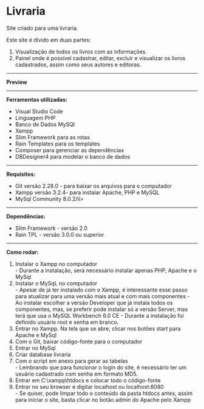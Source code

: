 # Livraria
  
Site criado para uma livraria.

<p>
  Este site é divido em duas partes:
  
  <ol>
    <li>
      Visualização de todos os livros com as informações. 
    </li>
    <li>
      Painel onde é possível cadastrar, editar, excluir e visualizar os livros cadastrados, assim como seus autores e editoras.
    </li>
  </ol>
  
</p>

<hr/>

<p>

<b>Preview</b></br>
<img src = "" />

</p>



<hr/>
<p>
<b>Ferramentas utilizadas:</b>
<br/>
<ul>
  <li>Visual Studio Code</li>
  <li>Linguagem PHP </li>
  <li>Banco de Dados MySQl</li>
  <li>Xampp</li>	
  <li>Slim Framework para as rotas</li>
  <li>Rain Templates para os templates</li>
  <li>Composer para gerenciar as dependências</li>
  <li>DBDesigner4 para modelar o banco de dados</li>
</ul>

</p>

<hr/>

<p>
<b>Requisitos:</b>
<br/>  
<ul>
  <li>Git versão 2.28.0 - para baixar os arquivos para o computador</li>
  <li>Xampp versão 3.2.4- para instalar Apache, PHP e MySQL</li>
  <li>MySql Community 8.0.2/li>
  
</ul>
</p>

<hr/>

<p>
<b>Dependências:</b>
<br/>  
<ul>
  <li>Slim Framework - versão 2.0</li>
  <li>Rain TPL - versão 3.0.0 ou superior</li>  
</ul>
</p>

<hr/>

<p>
<b>Como rodar:</b><br/>
<ol>
  <li>Instalar o Xampp no computador</li>
      - Durante a instalação, será necessário instalar apenas PHP, Apache e o MySql
  <li>Instalar o MySqL no computador</li>
      - Apesar de já ter instalado com o Xampp, é interessante esse passo para atualizar
        para uma versão mais atual e com mais componentes
      - Ao instalar escolher a versão Developer que já instala todos os componentes, mas,
      se preferir pode instalar só a versão Server, mas terá que usa o MySQL Workbench 6.0 CE
      - Durante a instalação foi definido usuário root e senha em branco.
  <li>Entrar no Xampp. Na tela que se abre, clicar nos botões start para Apache e MySql</li>
  <li>Com o Git, baixar código-fonte para o computador</li>
  <li>Entrar no MySql</li>
  <li>Criar database livraria</li>
  <li>Com o script em anexo para gerar as tabelas</li>
      - Lembrando que para funcionar o login do site, é necessário ter um usuário cadastrado com senha em formato MD5.
  <li>Entrar em C:\xampp\htdocs e colocar todo o código-fonte</li>
  <li>Entrar no seu browser e digitar localhost ou localhost:8080</li> 
      - Se quiser, pode limpar todo o conteúdo da pasta htdocs antes, assim para iniciar o site, basta clicar no botão admin do Apache pelo Xampp
</ol>

</p>

